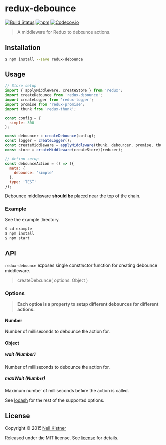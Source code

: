 # redux-debounce

[![Build Status][travis-image]][travis-url]
[![npm][npm-image]][npm-url]
[![Codecov.io][codecov-image]][codecov-url]

> A middleware for Redux to debounce actions.

## Installation

```sh
$ npm install --save redux-debounce
```

## Usage

```javascript
// Store setup
import { applyMiddleware, createStore } from 'redux';
import createDebounce from 'redux-debounce';
import createLogger from 'redux-logger';
import promise from 'redux-promise';
import thunk from 'redux-thunk';

const config = {
  simple: 300
};

const debouncer = createDebounce(config);
const logger = createLogger();
const createMiddleware = applyMiddleware(thunk, debouncer, promise, thunk);
const store = createMiddleware(createStore)(reducer);

// Action setup
const debounceAction = () => ({
  meta: {
    debounce: 'simple'
  },
  type: 'TEST'
});
```

Debounce middleware **should be** placed near the top of the chain.

### Example

See the example directory.

```sh
$ cd example
$ npm install
$ npm start
```

## API

`redux-debounce` exposes single constructor function for creating debounce middleware.

> createDebounce( options: Object )

### Options

> **Each option is a property to setup different debounces for different actions.**

#### Number

Number of milliseconds to debounce the action for.

#### Object

##### wait (Number)

Number of milliseconds to debounce the action for.

##### maxWait (Number)

Maximum number of milliseconds before the action is called.

See [lodash][lodash-url] for the rest of the supported options.

## License

Copyright © 2015 [Neil Kistner](//github.com/wyze)

Released under the MIT license. See [license](license) for details.

[lodash-url]: https://lodash.com/docs#debounce

[travis-image]: https://img.shields.io/travis/wyze/redux-debounce.svg?style=flat-square
[travis-url]: https://travis-ci.org/wyze/redux-debounce

[npm-image]: https://img.shields.io/npm/v/redux-debounce.svg?style=flat-square
[npm-url]: https://npmjs.com/package/redux-debounce

[codecov-image]: https://img.shields.io/codecov/c/github/wyze/redux-debounce.svg?style=flat-square
[codecov-url]: https://codecov.io/github/wyze/redux-debounce
